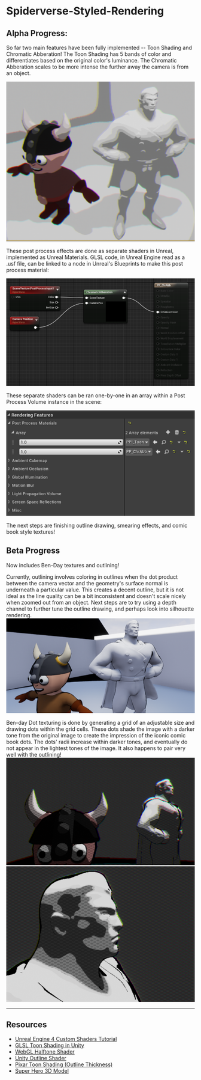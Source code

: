 # Spiderverse-Styled-Rendering

## Alpha Progress:

So far two main features have been fully implemented -- Toon Shading and Chromatic Abberation!  The Toon Shading has 5 bands of color and differentiates based on the original color's luminance.  The Chromatic Abberation scales to be more intense the further away the camera is from an object.

![](Images/shaderShot.PNG)

These post process effects are done as separate shaders in Unreal, implemented as Unreal Materials.  GLSL code, in Unreal Engine read as a .usf file, can be linked to a node in Unreal's Blueprints to make this post process material:

![](Images/shaderNode.PNG)

These separate shaders can be ran one-by-one in an array within a Post Process Volume instance in the scene:

![](Images/shaderArray.PNG)

The next steps are finishing outline drawing, smearing effects, and comic book style textures!

## Beta Progress

Now includes Ben-Day textures and outlining!


Currently, outlining involves coloring in outlines when the dot product between the camera vector and the geometry's surface normal is underneath a particular value.  This creates a decent outline, but it is not ideal as the line quality can be a bit inconsistent and doesn't scale nicely when zoomed out from an object.  Next steps are to try using a depth channel to further tune the outline drawing, and perhaps look into silhouette rendering.
![](Images/outlineTry1.PNG)

Ben-day Dot texturing is done by generating a grid of an adjustable size and drawing dots within the grid cells.  These dots shade the image with a darker tone from the original image to create the impression of the iconic comic book dots.  The dots' radii increase within darker tones, and eventually do not appear in the lightest tones of the image.  It also happens to pair very well with the outlining!
![](Images/bendaydots.PNG)
![](Images/bendaydots_close.PNG)

<hr>

## Resources
- [Unreal Engine 4 Custom Shaders Tutorial](https://www.raywenderlich.com/57-unreal-engine-4-custom-shaders-tutorial)
- [GLSL Toon Shading in Unity](https://en.wikibooks.org/wiki/GLSL_Programming/Unity/Toon_Shading)
- [WebGL Halftone Shader](http://webstaff.itn.liu.se/~stegu/OpenGLinsights/shadertutorial.html)
- [Unity Outline Shader](https://roystan.net/articles/outline-shader.html)
- [Pixar Toon Shading (Outline Thickness)](https://graphics.pixar.com/library/ToonRendering/paper.pdf)
- [Super Hero 3D Model](https://free3d.com/3d-model/fig-superherocape-v3--246988.html)

